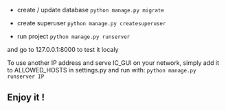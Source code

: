 - create / update database
``python manage.py migrate``

- create superuser
``python manage.py createsuperuser``

- run project
``python manage.py runserver``

and go to 127.0.0.1:8000 to test it localy

To use another IP address and serve IC_GUI on your network, simply add it to ALLOWED_HOSTS in settings.py and run with:
``python manage.py runserver IP``

Enjoy it !
----------